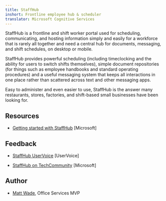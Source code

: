 ```yaml
---
title: StaffHub
inshort: Frontline employee hub & scheduler
translator: Microsoft Cognitive Services
---
```


StaffHub is a frontline and shift worker portal used for scheduling, communicating, and hosting information simply and easily for a workforce that is rarely all together and need a central hub for documents, messaging, and shift schedules, on desktop or mobile.

StaffHub provides powerful scheduling (including timeclocking and the ability for users to switch shifts themselves), simple document repositories (for things such as employee handbooks and standard operating procedures) and a useful messaging system that keeps all interactions in one place rather than scattered across text and other messaging apps. 

Easy to administer and even easier to use, StaffHub is the answer many restaurants, stores, factories, and shift-based small businesses have been looking for.

Resources
---------

-   [Getting started with StaffHub](https://support.office.com/en-us/article/getting-started-with-microsoft-staffhub-92e9480f-0a37-47d2-ac96-2d11ee5f0656)
    \[Microsoft\]


Feedback
---------

-   [StaffHub UserVoice](https://staffhub.uservoice.com/forums/323718-general)
    \[UserVoice\]

-   [StaffHub on TechCommunity](https://techcommunity.microsoft.com/t5/Microsoft-StaffHub/ct-p/StaffHub)
    \[Microsoft\]

Author
---------

-   [Matt Wade](https://www.linkedin.com/in/thatmattwade/), Office Services MVP


